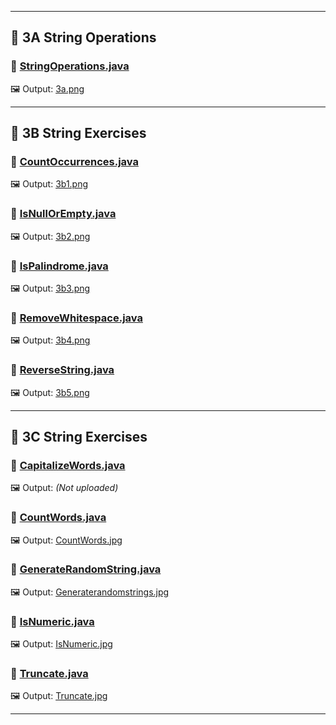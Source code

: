 

---

## 📂 3A String Operations

### 🔹 [StringOperations.java](https://github.com/Krishmaa10/Advanced-Java/blob/main/Lab3%20String%20Modification/3A%20String%20Operations/StringOperations.java)  
🖼️ Output: [3a.png](https://github.com/Krishmaa10/Advanced-Java/blob/main/Lab3%20String%20Modification/3A%20String%20Operations/3a.png)

---

## 📂 3B String Exercises

### 🔹 [CountOccurrences.java](https://github.com/Krishmaa10/Advanced-Java/blob/main/Lab3%20String%20Modification/3B%20String%20Exercises/CountOccurrences.java)  
🖼️ Output: [3b1.png](https://github.com/Krishmaa10/Advanced-Java/blob/main/Lab3%20String%20Modification/3B%20String%20Exercises/3b1.png)

### 🔹 [IsNullOrEmpty.java](https://github.com/Krishmaa10/Advanced-Java/blob/main/Lab3%20String%20Modification/3B%20String%20Exercises/IsNullOrEmpty.java)  
🖼️ Output: [3b2.png](https://github.com/Krishmaa10/Advanced-Java/blob/main/Lab3%20String%20Modification/3B%20String%20Exercises/3b2.png)

### 🔹 [IsPalindrome.java](https://github.com/Krishmaa10/Advanced-Java/blob/main/Lab3%20String%20Modification/3B%20String%20Exercises/IsPalindrome.java)  
🖼️ Output: [3b3.png](https://github.com/Krishmaa10/Advanced-Java/blob/main/Lab3%20String%20Modification/3B%20String%20Exercises/3b3.png)

### 🔹 [RemoveWhitespace.java](https://github.com/Krishmaa10/Advanced-Java/blob/main/Lab3%20String%20Modification/3B%20String%20Exercises/RemoveWhitespace.java)  
🖼️ Output: [3b4.png](https://github.com/Krishmaa10/Advanced-Java/blob/main/Lab3%20String%20Modification/3B%20String%20Exercises/3b4.png)

### 🔹 [ReverseString.java](https://github.com/Krishmaa10/Advanced-Java/blob/main/Lab3%20String%20Modification/3B%20String%20Exercises/ReverseString.java)  
🖼️ Output: [3b5.png](https://github.com/Krishmaa10/Advanced-Java/blob/main/Lab3%20String%20Modification/3B%20String%20Exercises/3b5.png)

---

## 📂 3C String Exercises

### 🔹 [CapitalizeWords.java](https://github.com/Krishmaa10/Advanced-Java/blob/main/Lab3%20String%20Modification/3C%20String%20Exercises/CapitalizeWords.java)  
🖼️ Output: *(Not uploaded)*

### 🔹 [CountWords.java](https://github.com/Krishmaa10/Advanced-Java/blob/main/Lab3%20String%20Modification/3C%20String%20Exercises/CountWords.java)  
🖼️ Output: [CountWords.jpg](https://github.com/Krishmaa10/Advanced-Java/blob/main/Lab3%20String%20Modification/3C%20String%20Exercises/CountWords.jpg)

### 🔹 [GenerateRandomString.java](https://github.com/Krishmaa10/Advanced-Java/blob/main/Lab3%20String%20Modification/3C%20String%20Exercises/GenerateRandomString.java)  
🖼️ Output: [Generaterandomstrings.jpg](https://github.com/Krishmaa10/Advanced-Java/blob/main/Lab3%20String%20Modification/3C%20String%20Exercises/Generaterandomstrings.jpg)

### 🔹 [IsNumeric.java](https://github.com/Krishmaa10/Advanced-Java/blob/main/Lab3%20String%20Modification/3C%20String%20Exercises/IsNumeric.java)  
🖼️ Output: [IsNumeric.jpg](https://github.com/Krishmaa10/Advanced-Java/blob/main/Lab3%20String%20Modification/3C%20String%20Exercises/IsNumeric.jpg)

### 🔹 [Truncate.java](https://github.com/Krishmaa10/Advanced-Java/blob/main/Lab3%20String%20Modification/3C%20String%20Exercises/Truncate.java)  
🖼️ Output: [Truncate.jpg](https://github.com/Krishmaa10/Advanced-Java/blob/main/Lab3%20String%20Modification/3C%20String%20Exercises/Truncate.jpg)

---

